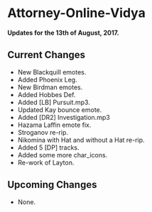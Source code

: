# Attorney-Online-Vidya
__Updates for the 13th of August, 2017.__

## Current Changes
* New Blackquill emotes.
* Added Phoenix Leg.
* New Birdman emotes.
* Added Hobbes Def.
* Added [LB] Pursuit.mp3.
* Updated Kay bounce emote.
* Added [DR2] Investigation.mp3
* Hazama Laffin emote fix.
* Stroganov re-rip.
* Nikomina with Hat and without a Hat re-rip.
* Added 5 [DP] tracks.
* Added some more char_icons.
* Re-work of Layton.

## Upcoming Changes
* None.
